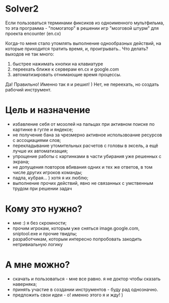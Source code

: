 # Solver2
Если пользоваться терминами фиксиков из одноименного мультфильма, то эта программа - "помогатор" в решении игр "мозговой штурм" для проекта encounter (en.cx)

Когда-то меня стало утомлять выполнение однообразных действий, на которые приходится тратить время, и, проигрывать..
Что делать? выходов не так много:

1. быстрее нажимать кнопки на клавиатуре
2. переехать ближе к серверам en.cx и google.com
3. автоматизировать отнимающие время процессы.

Да! Правильно! Именно так я и решил! ) Нет, не переехать, но создать рабочий инструмент.

# Цель и назначение
- избавление себя от мозолей на пальцах при активном поиске по картинке в гугле и яндексе;
- не получение бана за чрезмерно активное использвоание ресурсов с ассоциациями слов;
- перекладывание утомительных расчетов с головы в эксель, а ещё лучше их автоматизация;
- упрощение работы с картинками в части убирания уже решенных с экрана;
- не допущения повторов вбивания одних и тех же ответов, в том числе других игроков команды;
- падла, кубрая... ) хотя я их люблю;
- выполнение прочих действий, явно не связанных с умственным трудом при решении задач

# Кому это нужно?
- мне :) я без скромности;
- прочим игрокам, которым уже сняться image.google.com, sniptool.exe и прочие твидлы;
- разработчикам, которым интересно попробовать закодить нетривиальную логику

# А мне можно?
- скачать и пользоваться - мне все равно. я не доктор чтобы сказать наверняка;
- принять участие в создании инструментов - буду рад однозначно.
- предложить свои идеи - о! именно этого я и жду! )
